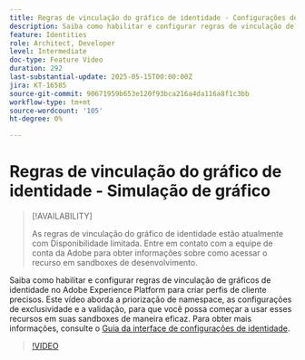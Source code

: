 ```yaml
---
title: Regras de vinculação do gráfico de identidade - Configurações de identidade
description: Saiba como habilitar e configurar regras de vinculação de gráficos de identidade no Adobe Experience Platform para criar perfis de cliente precisos.
feature: Identities
role: Architect, Developer
level: Intermediate
doc-type: Feature Video
duration: 292
last-substantial-update: 2025-05-15T00:00:00Z
jira: KT-16585
source-git-commit: 90671959b653e120f93bca216a4da116a8f1c3bb
workflow-type: tm+mt
source-wordcount: '105'
ht-degree: 0%

---
```


# Regras de vinculação do gráfico de identidade - Simulação de gráfico

>[!AVAILABILITY]
>
>As regras de vinculação do gráfico de identidade estão atualmente com Disponibilidade limitada. Entre em contato com a equipe de conta da Adobe para obter informações sobre como acessar o recurso em sandboxes de desenvolvimento.

Saiba como habilitar e configurar regras de vinculação de gráficos de identidade no Adobe Experience Platform para criar perfis de cliente precisos. Este vídeo aborda a priorização de namespace, as configurações de exclusividade e a validação, para que você possa começar a usar esses recursos em suas sandboxes de maneira eficaz. Para obter mais informações, consulte o [Guia da interface de configurações de identidade](https://experienceleague.adobe.com/pt-br/docs/experience-platform/identity/features/identity-graph-linking-rules/identity-settings-ui).

>[!VIDEO](https://video.tv.adobe.com/v/3458487/?learn=on&enablevpops)

